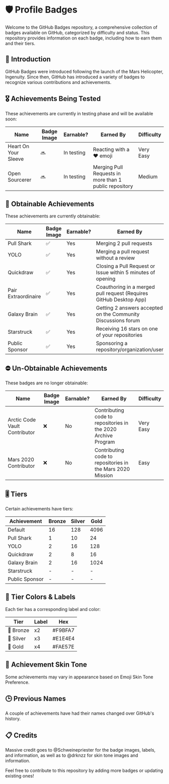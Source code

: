 # 🛡️ Profile Badges

Welcome to the GitHub Badges repository, a comprehensive collection of badges available on GitHub, categorized by difficulty and status. This repository provides information on each badge, including how to earn them and their tiers.

## 🚀 Introduction

GitHub Badges were introduced following the launch of the Mars Helicopter, Ingenuity. Since then, GitHub has introduced a variety of badges to recognize various contributions and achievements.

## 🎖️ Achievements Being Tested

These achievements are currently in testing phase and will be available soon:

| Name               | Badge Image | Earnable? | Earned By                                                                   | Difficulty   |
|--------------------|-------------|-----------|-----------------------------------------------------------------------------|--------------|
| Heart On Your Sleeve |    🔜       |    In testing     | Reacting with a ❤️ emoji                                                   | Very Easy    |
| Open Sourcerer    |    🔜       |    In testing     | Merging Pull Requests in more than 1 public repository                      | Medium       |

## 🥇 Obtainable Achievements

These achievements are currently obtainable:

| Name               | Badge Image | Earnable? | Earned By                                                                   | Difficulty   |
|--------------------|-------------|-----------|-----------------------------------------------------------------------------|--------------|
| Pull Shark        |    ✅       |    Yes      | Merging 2 pull requests                                                     | Medium       |
| YOLO              |    ✅       |    Yes      | Merging a pull request without a review                                      | Medium       |
| Quickdraw         |    ✅       |    Yes      | Closing a Pull Request or Issue within 5 minutes of opening                  | Very Easy    |
| Pair Extraordinaire |  ✅       |    Yes      | Coauthoring in a merged pull request (Requires GitHub Desktop App)          | Hard         |
| Galaxy Brain      |    ✅       |    Yes      | Getting 2 answers accepted on the Community Discussions forum                 | Medium       |
| Starstruck        |    ✅       |    Yes      | Receiving 16 stars on one of your repositories                              | Hard         |
| Public Sponsor    |    ✅       |    Yes      | Sponsoring a repository/organization/user                                   | Very Easy    |

## ⛔ Un-Obtainable Achievements

These badges are no longer obtainable:

| Name                          | Badge Image | Earnable? | Earned By                                                                  | Difficulty   |
|-------------------------------|-------------|-----------|----------------------------------------------------------------------------|--------------|
| Arctic Code Vault Contributor |    ❌       |    No       | Contributing code to repositories in the 2020 Archive Program              | Very Easy    |
| Mars 2020 Contributor        |    ❌       |    No       | Contributing code to repositories in the Mars 2020 Mission                  | Easy         |

## 🎚️ Tiers

Certain achievements have tiers:

| Achievement     | Bronze | Silver | Gold |
|-----------------|--------|--------|------|
| Default         |   16   |  128   | 4096 |
| Pull Shark      |    1   |   10   |   24 |
| YOLO            |    2   |   16   |  128 |
| Quickdraw       |    2   |    8   |   16 |
| Galaxy Brain    |    2   |   16   |  1024|
| Starstruck      |    -   |    -   |   -  |
| Public Sponsor  |    -   |    -   |   -  |

## 🎨 Tier Colors & Labels

Each tier has a corresponding label and color:

| Tier  | Label | Hex    |
|-------|-------|--------|
| 🥉 Bronze | x2  | #F9BFA7|
| 🥈 Silver | x3   | #E1E4E4|
| 🥇 Gold   | x4  | #FAE57E|

## 👋 Achievement Skin Tone

Some achievements may vary in appearance based on Emoji Skin Tone Preference.

## 🕒 Previous Names

A couple of achievements have had their names changed over GitHub's history.

## 📋 Credits

Massive credit goes to @Schweinepriester for the badge images, labels, and information, as well as to @drknzz for skin tone images and information.

Feel free to contribute to this repository by adding more badges or updating existing ones!
